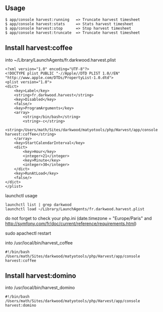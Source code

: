 Usage
-----

```
$ app/console harvest:running   => Truncate harvest timesheet
$ app/console harvest:stats     => Stats harvest timesheet
$ app/console harvest:stop      => Stop harvest timesheet
$ app/console harvest:truncate  => Truncate harvest timesheet
```

Install harvest:coffee
----------------------

into ~/Library/LaunchAgents/fr.darkwood.harvest.plist

    <?xml version="1.0" encoding="UTF-8"?>
    <!DOCTYPE plist PUBLIC "-//Apple//DTD PLIST 1.0//EN" "http://www.apple.com/DTDs/PropertyList-1.0.dtd">
    <plist version="1.0">
    <dict>
    	<key>Label</key>
    	<string>fr.darkwood.harvest</string>
    	<key>Disabled</key>
    	<false/>
    	<key>ProgramArguments</key>
    	<array>
    		<string>/bin/bash</string>
    		<string>-c</string>
    		<string>/Users/math/Sites/darkwood/matyotools/php/Harvest/app/console harvest:coffee</string>
        </array>
    	<key>StartCalendarInterval</key>
    	<dict>
    		<key>Hour</key>
    		<integer>21</integer>
    		<key>Minute</key>
    		<integer>30</integer>
    	</dict>
    	<key>RunAtLoad</key>
    	<false/>
    </dict>
    </plist>

launchctl usage

	launchctl list | grep darkwood
	launchctl load ~/Library/LaunchAgents/fr.darkwood.harvest.plist

do not forget to check your php.ini (date.timezone = "Europe/Paris" and http://symfony.com/fr/doc/current/reference/requirements.html)

sudo apachectl restart

into /usr/local/bin/harvest_coffee

	#!/bin/bash
	/Users/math/Sites/darkwood/matyotools/php/Harvest/app/console harvest:coffee
	
Install harvest:domino
----------------------

into /usr/local/bin/harvest_domino

	#!/bin/bash
	/Users/math/Sites/darkwood/matyotools/php/Harvest/app/console harvest:domino